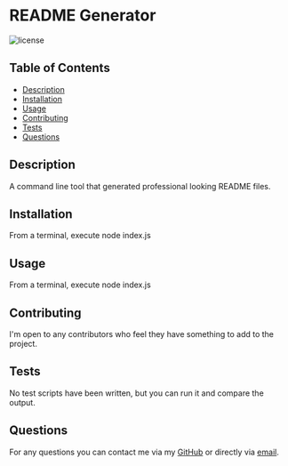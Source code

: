 
# README Generator

![license](https://img.shields.io/badge/license-MIT-brightgreen)

## Table of Contents

- [Description](#Description)
- [Installation](#Installation)
- [Usage](#Usage)
- [Contributing](#Contributing)
- [Tests](#Tests)
- [Questions](#Questions)

## Description

A command line tool that generated professional looking README files.

## Installation

From a terminal, execute node index.js

## Usage

From a terminal, execute node index.js

## Contributing

I'm open to any contributors who feel they have something to add to the project.

## Tests

No test scripts have been written, but you can run it and compare the output.

## Questions

For any questions you can contact me via my [GitHub](https://www.github.com/DJFriar) or directly via [email](mailto:tommy.craft@icloud.com).
